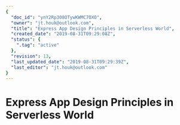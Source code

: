 ```yaml
---
{
  "doc_id": "ynY2Rp308OTywKWMC7OXO",
  "owner": "jt.houk@outlook.com",
  "title": "Express App Design Principles in Serverless World",
  "created_date": "2019-08-31T09:29:08Z",
  "status": {
    ".tag": "active"
  },
  "revision": 13,
  "last_updated_date": "2019-08-31T09:29:39Z",
  "last_editor": "jt.houk@outlook.com"
}
---
```

# Express App Design Principles in Serverless World

